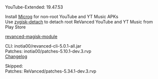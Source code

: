 YouTube-Extended: 19.47.53  

Install [Microg](https://github.com/ReVanced/GmsCore/releases) for non-root YouTube and YT Music APKs  
Use [zygisk-detach](https://github.com/j-hc/zygisk-detach) to detach root ReVanced YouTube and YT Music from Play Store  

[revanced-magisk-module](https://github.com/j-hc/revanced-magisk-module)
  
CLI: inotia00/revanced-cli-5.0.1-all.jar  
Patches: inotia00/patches-5.10.1-dev.3.rvp  
[Changelog](https://github.com/inotia00/revanced-patches/releases/tag/v5.10.1-dev.3)  

Skipped:  
Patches: ReVanced/patches-5.34.1-dev.3.rvp      
